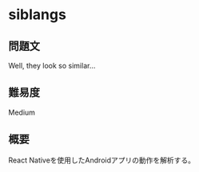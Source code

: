 # siblangs

## 問題文
Well, they look so similar…

## 難易度
Medium

## 概要
React Nativeを使用したAndroidアプリの動作を解析する。

